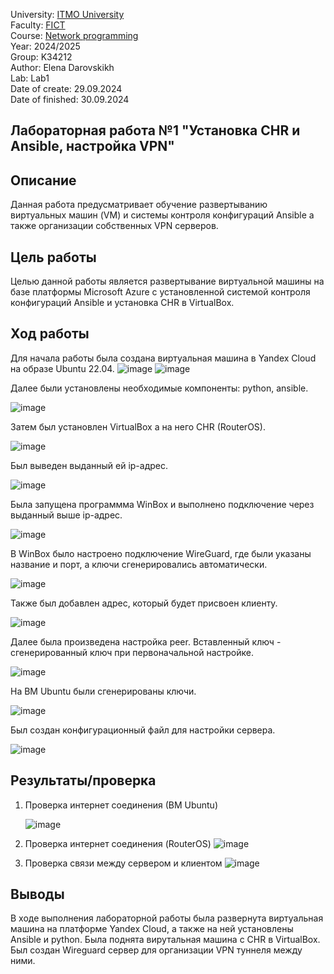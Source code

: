 University: [ITMO University](https://itmo.ru/ru/)  
Faculty: [FICT](https://fict.itmo.ru)  
Course: [Network programming](https://github.com/itmo-ict-faculty/network-programming)  
Year: 2024/2025  
Group: K34212  
Author: Elena Darovskikh  
Lab: Lab1  
Date of create: 29.09.2024  
Date of finished: 30.09.2024

## Лабораторная работа №1 "Установка CHR и Ansible, настройка VPN"

## <a name="section1">Описание</a>
Данная работа предусматривает обучение развертыванию виртуальных машин (VM) и системы контроля конфигураций Ansible а также организации собственных VPN серверов.

## <a name="section2">Цель работы</a>
Целью данной работы является развертывание виртуальной машины на базе платформы Microsoft Azure с установленной системой контроля конфигураций Ansible и установка CHR в VirtualBox.

## <a name="section4">Ход работы</a>

Для начала работы была создана виртуальная машина в Yandex Cloud на образе Ubuntu 22.04.
![image](https://github.com/user-attachments/assets/fbb31fc5-c5b4-4c9a-9ed4-efd1b870b1bb)
![image](https://github.com/user-attachments/assets/170052b0-b84c-4d4f-bf77-1b545cefa27d)

Далее были установлены необходимые компоненты: python, ansible.

![image](https://github.com/user-attachments/assets/553de4a5-33cf-4655-b814-26e1d66d39a1)

Затем был установлен VirtualBox а на него CHR (RouterOS).

![image](https://github.com/user-attachments/assets/4a1c0719-ad18-4492-8bb7-a68bef29f442)

Был выведен выданный ей ip-адрес.

![image](https://github.com/user-attachments/assets/147b0a35-56e7-484a-b6ef-6de2f1af5fbf)

Была запущена программма WinBox и выполнено подключение через выданный выше ip-адрес.

![image](https://github.com/user-attachments/assets/ad760647-70e6-444e-8671-88dfdbea5770)

В WinBox было настроено подключение WireGuard, где были указаны название и порт, а ключи сгенерировались автоматически.

![image](https://github.com/user-attachments/assets/89b8b2d7-bfcc-4f8c-8e4f-82604be142fa)

Также был добавлен адрес, который будет присвоен клиенту.

![image](https://github.com/user-attachments/assets/e86906a9-cc9d-4165-a79a-7ffcf8385cd9)

Далее была произведена настройка peer. Вставленный ключ - сгенерированный ключ при первоначальной настройке.

![image](https://github.com/user-attachments/assets/7b669367-aa00-46d5-8af9-d8edd69d2775)

На ВМ Ubuntu были сгенерированы ключи.

![image](https://github.com/user-attachments/assets/24e6ead5-0c30-4884-9c9a-e6c889be9c18)

Был создан конфигурационный файл для настройки сервера.

![image](https://github.com/user-attachments/assets/2b74ce93-29bc-480b-9794-7e2761490d5e)

## <a name="section5">Результаты/проверка</a> 

1. Проверка интернет соединения (ВМ Ubuntu)

   ![image](https://github.com/user-attachments/assets/36b0fdea-e1f6-49f4-b361-74d9ad890ae7)

2. Проверка интернет соединения (RouterOS)
   ![image](https://github.com/user-attachments/assets/0ba80ead-50c7-463c-8920-b2eee2ea3537)

3. Проверка связи между сервером и клиентом
   ![image](https://github.com/user-attachments/assets/4c827589-58ac-455a-bea0-b6d90b6be8c5)

## <a name="section6">Выводы</a> 

В ходе выполнения лабораторной работы была развернута виртуальная машина на платформе Yandex Cloud, а также на ней установлены Ansible и python. Была поднята вирутальная машина с CHR в VirtualBox. Был создан Wireguard сервер для организации VPN туннеля между ними.



